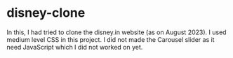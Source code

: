 # disney-clone
In this, I had tried to clone the disney.in website (as on August 2023).
I used medium level CSS in this project.
I did not made the Carousel slider as it need JavaScript which I did not worked on yet.
